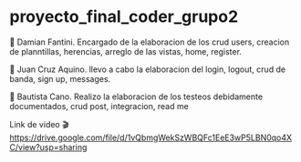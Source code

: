 # proyecto_final_coder_grupo2 


🎸 Damian Fantini. Encargado de la elaboracion de los crud users, creacion de planntillas, herencias, arreglo de las vistas, home, register.


🎻 Juan Cruz Aquino. llevo a cabo la elaboracion del login, logout, crud de banda, sign up, messages.


📖 Bautista Cano. Realizo la elaboracion de los testeos debidamente documentados, crud post, integracion, read me


Link de video 🎬
https://drive.google.com/file/d/1vQbmgWekSzWBQFc1EeE3wP5LBN0qo4XC/view?usp=sharing
